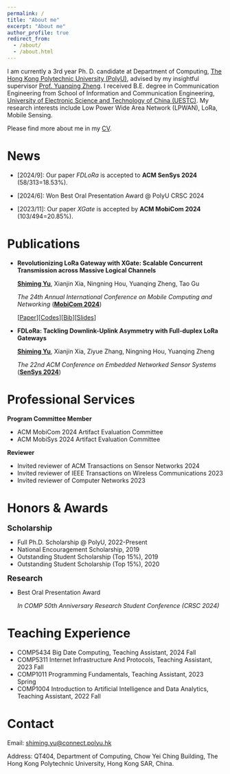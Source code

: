 ```yaml
---
permalink: /
title: "About me"
excerpt: "About me"
author_profile: true
redirect_from: 
  - /about/
  - /about.html
---
```

I am currently a 3rd year Ph. D. candidate at Department of Computing, [The Hong Kong Polytechnic University (PolyU)](https://www.polyu.edu.hk/), advised by my insightful supervisor [Prof. Yuanqing Zheng](https://www4.comp.polyu.edu.hk/~csyqzheng/). I received B.E. degree in Communication Engineering from School of Information and Communication Engineering, [University of Electronic Science and Technology of China (UESTC)](https://en.uestc.edu.cn/). My research interests include Low Power Wide Area Network (LPWAN), LoRa, Mobile Sensing.

Please find more about me in my [CV](files/cv_14.pdf).

News
======
* [2024/9]: Our paper *FDLoRa* is accepted to **ACM SenSys 2024** (58/313=18.53%).

* [2024/6]: Won Best Oral Presentation Award @ PolyU CRSC 2024

* [2023/11]: Our paper *XGate* is accepted by **ACM MobiCom 2024** (103/494=20.85%).

Publications
======
* **Revolutionizing LoRa Gateway with XGate: Scalable Concurrent Transmission across Massive Logical Channels**

  **<u>Shiming Yu</u>**, Xianjin Xia, Ningning Hou, Yuanqing Zheng, Tao Gu

  *The 24th Annual International Conference on Mobile Computing and Networking* ([**MobiCom 2024**](https://www.sigmobile.org/mobicom/2024/))

  [[Paper](files/3636534.3649375.pdf)][[Codes](https://github.com/xiaoming124/XGate)][[Bib](files/acm_3636534.3649375.bib)][[Slides](files/XGate_MobiCom24_v2.key)]

* **FDLoRa: Tackling Downlink-Uplink Asymmetry with Full-duplex LoRa Gateways**

  **<u>Shiming Yu</u>**, Xianjin Xia, Ziyue Zhang, Ningning Hou, Yuanqing Zheng

  *The 22nd ACM Conference on Embedded Networked Sensor Systems* ([**SenSys 2024**](https://sensys.acm.org/2024/))

Professional Services
======
**Program Committee Member**
* ACM MobiCom 2024 Artifact Evaluation Committee
* ACM MobiSys 2024 Artifact Evaluation Committee

**Reviewer**
* Invited reviewer of ACM Transactions on Sensor Networks 2024
* Invited reviewer of IEEE Transactions on Wireless Communications 2023
* Invited reviewer of Computer Networks 2023

Honors & Awards
======
**<font size=4>Scholarship</font>**
* Full Ph.D. Scholarship @ PolyU, 2022-Present
* National Encouragement Scholarship, 2019
* Outstanding Student Scholarship (Top 15%), 2019
* Outstanding Student Scholarship (Top 15%), 2020

**<font size=4>Research</font>**
* Best Oral Presentation Award

  *In COMP 50th Anniversary Research Student Conference (CRSC 2024)*

Teaching Experience
======
* COMP5434 Big Date Computing, Teaching Assistant, 2024 Fall
* COMP5311 Internet Infrastructure And Protocols, Teaching Assistant, 2023 Fall
* COMP1011 Programming Fundamentals, Teaching Assistant, 2023 Spring
* COMP1004 Introduction to Artificial Intelligence and Data Analytics, Teaching Assistant, 2022 Fall

Contact
======
Email: shiming.yu@connect.polyu.hk

Address: QT404, Department of Computing, Chow Yei Ching Building, The Hong Kong Polytechnic University, Hong Kong SAR, China.
